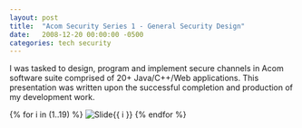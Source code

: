 ```yaml
---
layout: post
title:  "Acom Security Series 1 - General Security Design"
date:   2008-12-20 00:00:00 -0500
categories: tech security
---
```


I was tasked to design, program and implement secure channels in Acom software suite comprised of 20+ Java/C++/Web applications. This presentation was written upon the successful completion and production of my development work.  

<!--
[Acom Security - General Security Design](/images/AcomSecurity-GeneralSecurityDesign.ppt)
-->

{% for i in (1..19) %}
<img src="/images/AcomSecurity-GeneralSecurityDesign/Slide{{ i }}.GIF" alt="Slide{{ i }}" />
{% endfor %}


